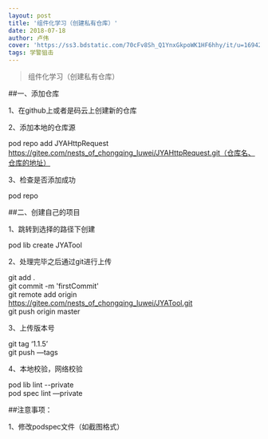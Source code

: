 ```yaml
---
layout: post
title: '组件化学习（创建私有仓库）'
date: 2018-07-18
author: 卢伟
cover: 'https://ss3.bdstatic.com/70cFv8Sh_Q1YnxGkpoWK1HF6hhy/it/u=1694240432,3664501847&fm=27&gp=0.jpg'
tags: 学警狙击
---
```


> 组件化学习（创建私有仓库）

##一、添加仓库   

1、在github上或者是码云上创建新的仓库  

2、添加本地的仓库源  

pod repo add  JYAHttpRequest  https://gitee.com/nests_of_chongqing_luwei/JYAHttpRequest.git（仓库名、仓库的地址）  

3、检查是否添加成功  

pod repo  

##二、创建自己的项目  

1、跳转到选择的路径下创建  

pod lib create JYATool  

2、处理完毕之后通过git进行上传  

git add .  
git commit -m 'firstCommit'  
git remote add origin https://gitee.com/nests_of_chongqing_luwei/JYATool.git  
git push origin master  
 
3、上传版本号  

git tag ‘1.1.5’  
git push —tags  

4、本地校验，网络校验  

pod lib lint --private  
pod spec lint —private  

##注意事项：  

1、修改podspec文件（如截图格式）  

